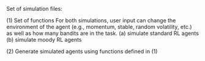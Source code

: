 Set of simulation files:

(1) Set of functions 
    For both simulations, user input can change the environment of the agent (e.g., momentum, stable, random volatility, etc.)
    as well as how many bandits are in the task.
    (a) simulate standard RL agents
    (b) simulate moody RL agents
    
    
(2) Generate simulated agents using functions defined in (1)
